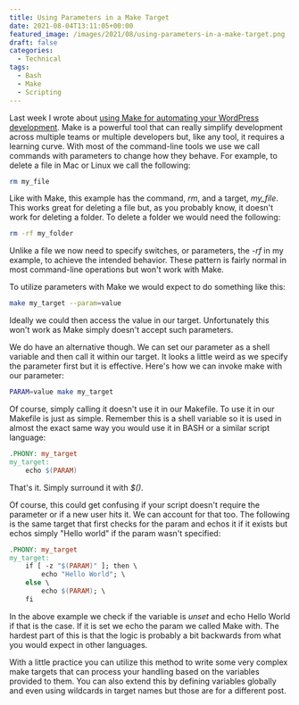 ```yaml
---
title: Using Parameters in a Make Target
date: 2021-08-04T13:11:05+00:00
featured_image: /images/2021/08/using-parameters-in-a-make-target.png
draft: false
categories:
  - Technical
tags:
  - Bash
  - Make
  - Scripting
---
```


Last week I wrote about [using Make for automating your WordPress development][1]. Make is a powerful tool that can really simplify development across multiple teams or multiple developers but, like any tool, it requires a learning curve.
With most of the command-line tools we use we call commands with parameters to change how they behave. For example, to delete a file in Mac or Linux we call the following:

``` bash
rm my_file
```

Like with Make, this example has the command, _rm_, and a target, _my_file_. This works great for deleting a file but, as you probably know, it doesn't work for deleting a folder. To delete a folder we would need the following:

``` bash
rm -rf my_folder
```

Unlike a file we now need to specify switches, or parameters, the _-rf_ in my example, to achieve the intended behavior. These pattern is fairly normal in most command-line operations but won't work with Make.

To utilize parameters with Make we would expect to do something like this:

``` bash
make my_target --param=value
```

Ideally we could then access the value in our target. Unfortunately this won't work as Make simply doesn't accept such parameters.

We do have an alternative though. We can set our parameter as a shell variable and then call it within our target. It looks a little weird as we specify the parameter first but it is effective. Here's how we can invoke make with our parameter:

``` bash
PARAM=value make my_target
```

Of course, simply calling it doesn't use it in our Makefile. To use it in our Makefile is just as simple. Remember this is a shell variable so it is used in almost the exact same way you would use it in BASH or a similar script language:

``` makefile
.PHONY: my_target
my_target:
    echo $(PARAM)
```

That's it. Simply surround it with _$()_.

Of course, this could get confusing if your script doesn't require the parameter or if a new user hits it. We can account for that too. The following is the same target that first checks for the param and echos it if it exists but echos simply "Hello world" if the param wasn't specified:

``` makefile
.PHONY: my_target
my_target:
    if [ -z "$(PARAM)" ]; then \
		echo "Hello World"; \
	else \
		echo $(PARAM); \
	fi
```

In the above example we check if the variable is _unset_ and echo Hello World if that is the case. If it is set we echo the param we called Make with. The hardest part of this is that the logic is probably a bit backwards from what you would expect in other languages.

With a little practice you can utilize this method to write some very complex make targets that can process your handling based on the variables provided to them. You can also extend this by defining variables globally and even using wildcards in target names but those are for a different post.

 [1]: /2021/07/automating-wordpress-development-with-make/